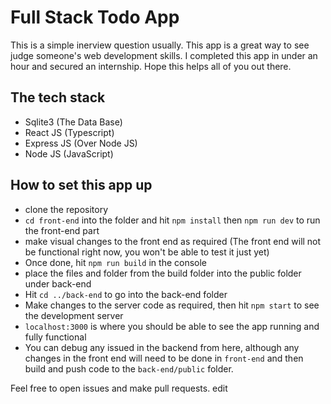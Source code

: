 # Full Stack Todo App
This is a simple inerview question usually. This app is a great way to see judge someone's web development skills. I completed this app in under an hour and secured an internship. Hope this helps all of you out there.

## The tech stack
- Sqlite3 (The Data Base)
- React JS (Typescript)
- Express JS (Over Node JS)
- Node JS (JavaScript)

## How to set this app up
- clone the repository
- `cd front-end` into the folder and hit `npm install` then `npm run dev` to run the front-end part
- make visual changes to the front end as required (The front end will not be functional right now, you won't be able to test it just yet)
- Once done, hit `npm run build` in the console
- place the files and folder from the build folder into the public folder under back-end
- Hit `cd ../back-end` to go into the back-end folder
- Make changes to the server code as required, then hit `npm start` to see the development server
- `localhost:3000` is where you should be able to see the app running and fully functional
- You can debug any issued in the backend from here, although any changes in the front end will need to be done in `front-end` and then build and push code to the `back-end/public` folder.

Feel free to open issues and make pull requests.
edit
